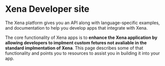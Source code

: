# Xena Developer site

The Xena platform gives you an API along with language-specific examples, and documentation to help you develop apps that integrate with Xena.

The core functionality of Xena apps is to **enhance the Xena application by allowing developers to implment custom fetures not avaliable in the standard implmentation of Xena**. This page describes some of that functionality and points you to resources to assist you in building it into your app.

